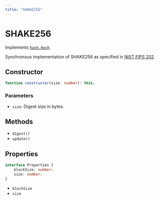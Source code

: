 ```yaml
---
title: "SHAKE256"
---
```


# SHAKE256

Implements [`hash.Hash`](/reference/hash/Hash).

Synchronous implementation of SHAKE256 as specified in [NIST FIPS 202](https://csrc.nist.gov/pubs/fips/202/final).

## Constructor

```ts
function constructor(size: number): this;
```

### Parameters

- `size`: Digest size in bytes.

## Methods

- `digest()`
- `update()`

## Properties

```ts
interface Properties {
	blockSize: number;
	size: number;
}
```

- `blockSize`
- `size`
